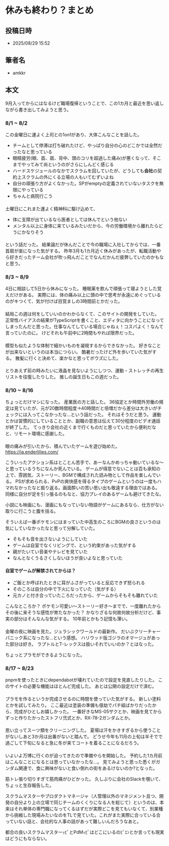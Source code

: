 # 休みも終わり？まとめ

## 投稿日時

- 2025/08/29 15:52

## 筆者名

- amkkr

## 本文

9月入ってからにはなるけど職場復帰ということで、この1カ月と最近を思い返しながら書き出してみようと思う。

### 8/1 ~ 8/2

この金曜日に運よく上司との1on1があり、大体こんなことを話した。

- チームとして停滞は打ち破れたけど、やっぱり自分の心のどこかでは全然だったなと思っている
- 眼精疲労(眼、首、肩、背中、頭のコリを超過した痛み)が悪くなって、そこまでやってみて尚というのがさらにしんどく感じる
- ハードスケジュールのなかでスクラムを回していたが、どうしても**会社**の契約上スクラムの外にくる立場の人もいてむずいよね
- 自分の頑張り方がよくなかった。SPがemptyの定義されていないタスクを無限にやっている
- ちゃんと病院行こう

####

土曜日にこれまた運よく精神科に駆け込めて、

- 体に支障が出ているなら医者としては休んでという他ない
- メンタル以上に身体に来ているみたいだから、今の労働環境から離れたらどうにかなりそう

####

という話だった。
結果論だが休んだことで今の職場に入社してからでは、一番首肩が楽になった気がする。
昨年3月も1カ月近く休みがあったが、転職活動やら好きだったチーム会社が吹っ飛んだことでなんだかんだ疲弊していたのかもなと思う。

### 8/3 ~ 8/9

4日に相談して5日から休みになった。
睡眠薬を飲んで頑張って寝ようとした覚えだけがある。
実際には、体の痛み以上に頭の中で思考が永遠にめぐっているのがキつくて、気が付けば目覚ましの3時間前とかだった。

####

結局この週は何をしていいのかわからなくて、このサイトの開発をしていた。
正常性バイアスの結果がTypeScriptを書くこと、エディタに向かうことになってしまったんだと思った。仕事なんてしている場合じゃねぇ！コスパよく！なんて言っていたのに。
けどそれも午前中に2時間もやれば限界だった。

####

模型も似たような体制で細かいものを凝視するからできなかった。
好きなことが出来ないというのは本当につらい。
酷暑だったけど外を歩いていた気がする。
散髪に行くと決めて、楽かなと思ってボウズにした。

####

とりあえず前の時みたいに液晶を見ないようにしつつ、運動・ストレッチの再生リストを往復したりした。
推しの誕生日もこの週だった。

### 8/10 ~ 8/16

ちょっとだけマシになった。
産業医の方と話した。
36協定とか時間外労働の規定は見ていたが、元が20数時間程度→40時間だと倍増だから差分は大きいがチェックには入ってこなかったな...という話だった。
それはそうだと思う。
運動とかは習慣的にしていることとか、副職の意思は伝えて30分程度のビデオ通話が終了した。
てっきり会社の近くまで行くものだと思っていたから便利だなと、リモート環境に感謝した。

####

眼の痛みが引いたから、積んでいたゲームを遊び始めた。
<https://ja.enderlilies.com/>

こういったアクション系はとことん苦手で、あーなんかめっちゃ動いているな～と思っているうちになんか死んでいる。
ゲームが得意でないことは百も承知の上で、雰囲気、ストーリー、BGMで構成された読み物として作品を楽しんでいる。
PSが求められる、PvPの爽快感を得るタイプのゲームというのは一度もハマれなかったなと振り返る。画面酔いの苦い思い出も敬遠する理由ではある。
同様に自分が足を引っ張るのもなと、協力プレイのあるゲームも避けてきたな。

小説にも映画にも、漫画にもなっていない物語がゲームにあるなら、仕方がない取りに行こうと腹を括る。

そういえば一番ポケモンにはまっていた中高生のころにBGMの良さというのは気にしていなかったなと思って分解していた。

- そもそも音を出さないようにしていた
- ゲームは自室でなくリビングで、という約束があった気がする
- 親がたいてい音楽やテレビを見ていた
- なんとなくうるさくしないほうが良いよなと思っていた

#### 自室でゲームが解禁されてからは？

- ご飯とか呼ばれたときに耳がふさがっていると反応できず怒られる
- そのころは自分の中で下火になっていた（気がする）
- 元カノと付き合っていたころだったから、ゲームからそもそも離れていた

こんなところか？
ポケモン可愛い～ストーリー好き～までで、一度離れたからその後に来そうな感性が育たなかった？
かなりざるな何故何故分析だけど、事実の部分はそんなんな気がする。
10年前とかもう記憶も薄い。

####

金曜の夜に映画を見た。ジュラシックワールドの最新作。
だいぶクリーチャーパニック系になったな...という感想。
ハリウッド版ゴジラのオマージュがあった部分は好き。
ラプトルとT-レックスは扱いそれでいいのか？とはなった。

ちょっとプラモができるようになった。

### 8/17 ~ 8/23

pnpmを使ったときにdependabotが壊れていたので設定を見直したりした。
このサイトの必要な機能はほとんど完成した。
あとは公開の設定だけで済む。

####

プラモを作るというか完成させるのに時間を使っていた気がする。
新しい塗料とかを試してみたり。
ここ最近は塗装の準備も億劫でパチ組ばかりだったから、完成がひとしお嬉しかった。
一番好きなMS-05ザクとか、映画を見てからずっと作りたかったストフリ弐式とか、RX-78-2ガンダムとか。

####

思い立ってスーツ類をクリーニングした。
夏場は汗をかきすぎるから使うことがないしあと3か月は出番がないと踏んで。
どうせ今年も11月の上旬は半そでで過ごして下旬になると急に冬が来てコートを着ることになるだろう。

####

いよいよ万博に行くのが迫ってきたので準備やらを開始した。
予約した1カ月前はこんなことになるとは思っていなかったな...。
見てみようと思った悉くがガンダム関連で、食に興味がないと食い倒れの街をあるけないのか?となった。

筋トレ張り切りすぎて筋肉痛がひどかった。
久しぶりに会社のSlackを覗いて、ちょっと生存報告した。

スクラムマスターやプロダクトマネージャ（人管理以外のマネジメント且つ、開発の自分より上の立場で同じチームのくくりになる人を総じて）というのは、本来はそれ単体の専門職になってくるはずだが実際どこを見てもいなくて、別業種から挑戦した現場みたいなのをTLで見ていた。これがまた実際に合っている合っていない話と、会社的な人事の話があって難しいんだろうなあと。

都合の良いスクラムマスターｯﾋﾟとPdMｯﾋﾟはどこにいるのﾋﾟｴﾝとか言っても現実はどうにもならない。
